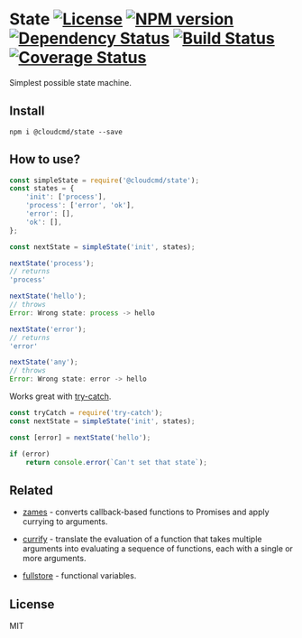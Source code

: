 # State [![License][LicenseIMGURL]][LicenseURL] [![NPM version][NPMIMGURL]][NPMURL] [![Dependency Status][DependencyStatusIMGURL]][DependencyStatusURL] [![Build Status][BuildStatusIMGURL]][BuildStatusURL] [![Coverage Status][CoverageIMGURL]][CoverageURL]

Simplest possible state machine.

## Install

```
npm i @cloudcmd/state --save
```

## How to use?

```js
const simpleState = require('@cloudcmd/state');
const states = {
    'init': ['process'],
    'process': ['error', 'ok'],
    'error': [],
    'ok': [],
};

const nextState = simpleState('init', states);

nextState('process');
// returns
'process'

nextState('hello');
// throws
Error: Wrong state: process -> hello

nextState('error');
// returns
'error'

nextState('any');
// throws
Error: Wrong state: error -> hello
```

Works great with [try-catch](https://github.com/coderaiser/try-catch).

```js
const tryCatch = require('try-catch');
const nextState = simpleState('init', states);

const [error] = nextState('hello');

if (error)
    return console.error(`Can't set that state`);
```

## Related

- [zames](https://github.com/coderaiser/zames "zames") - converts callback-based functions to Promises and apply currying to arguments.

- [currify](https://github.com/coderaiser/currify "currify") - translate the evaluation of a function that takes multiple arguments into evaluating a sequence of functions, each with a single or more arguments.

- [fullstore](https://github.com/coderaiser/fullstore "fullstore") - functional variables.

## License

MIT

[NPMIMGURL]:                https://img.shields.io/npm/v/@cloudcmd/state.svg?style=flat
[BuildStatusIMGURL]:        https://img.shields.io/travis/coderaiser/state/master.svg?style=flat
[DependencyStatusIMGURL]:   https://img.shields.io/david/coderaiser/state.svg?style=flat
[LicenseIMGURL]:            https://img.shields.io/badge/license-MIT-317BF9.svg?style=flat
[NPMURL]:                   https://npmjs.org/package/@cloudcmd/state "npm"
[BuildStatusURL]:           https://travis-ci.org/coderaiser/state  "Build Status"
[DependencyStatusURL]:      https://david-dm.org/coderaiser/state "Dependency Status"
[LicenseURL]:               https://tldrlegal.com/license/mit-license "MIT License"

[CoverageURL]:              https://coveralls.io/github/coderaiser/@cloudcmd/state?branch=master
[CoverageIMGURL]:           https://coveralls.io/repos/coderaiser/@cloudcmd/state/badge.svg?branch=master&service=github

